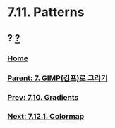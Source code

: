 # 7.11. Patterns
## ? [?]()

### [Home](./00-home.md)
### [Parent: 7. GIMP(김프)로 그리기](./07-00-painting-with-gimp.md)
### [Prev: 7.10. Gradients](./07-10-gradients.md)
### [Next: 7.12.1. Colormap](./07-12-01-colormap.md)
